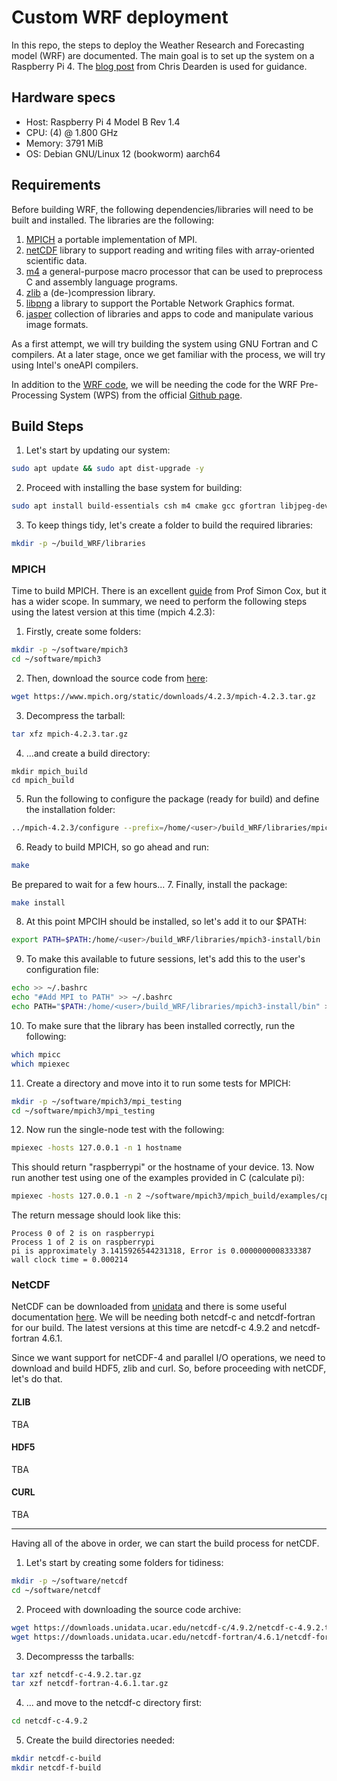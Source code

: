 # Custom WRF deployment
In this repo, the steps to deploy the Weather Research and Forecasting model (WRF) are documented.
The main goal is to set up the system on a Raspberry Pi 4. The [blog post](https://chrisdearden.net/WRFRPi/) from Chris Dearden is used for guidance.

## Hardware specs
+ Host: Raspberry Pi 4 Model B Rev 1.4 
+ CPU: (4) @ 1.800 GHz 
+ Memory: 3791 MiB 
+ OS: Debian GNU/Linux 12 (bookworm) aarch64

## Requirements
Before building WRF, the following dependencies/libraries will need to be built and installed. 
The libraries are the following:
1. [MPICH](https://www.mpich.org/) a portable implementation of MPI.
2. [netCDF](https://www.unidata.ucar.edu/software/netcdf/) library to support reading and writing files with array-oriented scientific data.
3. [m4](https://www.gnu.org/software/m4/m4.html) a general-purpose macro processor that can be used to preprocess C and assembly language programs.
4. [zlib](https://zlib.net/) a (de-)compression library.
5. [libpng](http://www.libpng.org/pub/png/) a library to support the Portable Network Graphics format.
6. [jasper](https://github.com/jasper-software/jasper) collection of libraries and apps to code and manipulate various image formats.

As a first attempt, we will try building the system using GNU Fortran and C compilers.
At a later stage, once we get familiar with the process, we will try using Intel's oneAPI compilers.

In addition to the [WRF code](https://github.com/wrf-model/WRF), we will be needing the code for the WRF Pre-Processing System (WPS) from the official [Github page](https://github.com/wrf-model/WPS).

## Build Steps
1. Let's start by updating our system:
```bash
sudo apt update && sudo apt dist-upgrade -y
```
2. Proceed with installing the base system for building:
```bash
sudo apt install build-essentials csh m4 cmake gcc gfortran libjpeg-dev
```
3. To keep things tidy, let's create a folder to build the required libraries:
```bash
mkdir -p ~/build_WRF/libraries
```

### MPICH
Time to build MPICH. There is an excellent [guide](https://www.southampton.ac.uk/~sjc/raspberrypi/pi_supercomputer_southampton.htm) from Prof Simon Cox, but it has a wider scope.
In summary, we need to perform the following steps using the latest version at this time (mpich 4.2.3):
1. Firstly, create some folders:
```bash
mkdir -p ~/software/mpich3
cd ~/software/mpich3
```
2. Then, download the source code from [here](https://www.mpich.org/downloads/):
```bash
wget https://www.mpich.org/static/downloads/4.2.3/mpich-4.2.3.tar.gz
```
3. Decompress the tarball:
```bash
tar xfz mpich-4.2.3.tar.gz
```
4. ...and create a build directory:
```
mkdir mpich_build
cd mpich_build
```
5. Run the following to configure the package (ready for build) and define the installation folder:
```bash
../mpich-4.2.3/configure --prefix=/home/<user>/build_WRF/libraries/mpich3-install
```
6. Ready to build MPICH, so go ahead and run:
```bash
make
```
Be prepared to wait for a few hours...
7. Finally, install the package:
```bash
make install
```
8. At this point MPCIH should be installed, so let's add it to our $PATH:
```bash
export PATH=$PATH:/home/<user>/build_WRF/libraries/mpich3-install/bin
```
9. To make this available to future sessions, let's add this to the user's configuration file:
```bash
echo >> ~/.bashrc
echo "#Add MPI to PATH" >> ~/.bashrc
echo PATH="$PATH:/home/<user>/build_WRF/libraries/mpich3-install/bin" >> ~/.bashrc
```
10. To make sure that the library has been installed correctly, run the following:
```bash
which mpicc
which mpiexec
```
11. Create a directory and move into it to run some tests for MPICH:
```bash
mkdir -p ~/software/mpich3/mpi_testing
cd ~/software/mpich3/mpi_testing
```
12. Now run the single-node test with the following:
```bash
mpiexec -hosts 127.0.0.1 -n 1 hostname
```
This should return "raspberrypi" or the hostname of your device.
13. Now run another test using one of the examples provided in C (calculate pi):
```bash
mpiexec -hosts 127.0.0.1 -n 2 ~/software/mpich3/mpich_build/examples/cpi
```
The return message should look like this:
```
Process 0 of 2 is on raspberrypi
Process 1 of 2 is on raspberrypi
pi is approximately 3.1415926544231318, Error is 0.0000000008333387
wall clock time = 0.000214
```

### NetCDF
NetCDF can be downloaded from [unidata](https://downloads.unidata.ucar.edu/netcdf/) and there is some useful documentation [here](https://docs.unidata.ucar.edu/nug/current/getting_and_building_netcdf.html). 
We will be needing both netcdf-c and netcdf-fortran for our build. The latest versions at this time are netcdf-c 4.9.2 and netcdf-fortran 4.6.1.

Since we want support for netCDF-4 and parallel I/O operations, we need to download and build HDF5, zlib and curl. So, before proceeding with netCDF, let's do that.

#### ZLIB
TBA

#### HDF5
TBA

#### CURL
TBA

---------

Having all of the above in order, we can start the build process for netCDF.

1. Let's start by creating some folders for tidiness:
```bash
mkdir -p ~/software/netcdf
cd ~/software/netcdf
```
2. Proceed with downloading the source code archive:
```bash
wget https://downloads.unidata.ucar.edu/netcdf-c/4.9.2/netcdf-c-4.9.2.tar.gz
wget https://downloads.unidata.ucar.edu/netcdf-fortran/4.6.1/netcdf-fortran-4.6.1.tar.gz
```
3. Decompresss the tarballs:
```bash
tar xzf netcdf-c-4.9.2.tar.gz
tar xzf netcdf-fortran-4.6.1.tar.gz
```
4. ... and move to the netcdf-c directory first:
```bash
cd netcdf-c-4.9.2
```
5. Create the build directories needed:
```bash
mkdir netcdf-c-build
mkdir netcdf-f-build
```


